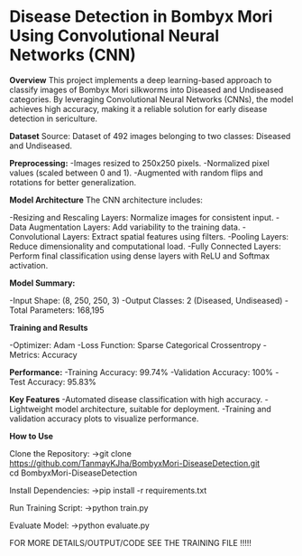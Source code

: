# Disease Detection in Bombyx Mori Using Convolutional Neural Networks (CNN)

**Overview**
This project implements a deep learning-based approach to classify images of Bombyx Mori silkworms into Diseased and Undiseased categories. By leveraging Convolutional Neural Networks (CNNs), the model achieves high accuracy, making it a reliable solution for early disease detection in sericulture.

**Dataset**
Source: Dataset of 492 images belonging to two classes: Diseased and Undiseased.

**Preprocessing:**
-Images resized to 250x250 pixels.
-Normalized pixel values (scaled between 0 and 1).
-Augmented with random flips and rotations for better generalization.

**Model Architecture**
The CNN architecture includes:

-Resizing and Rescaling Layers: Normalize images for consistent input.
-Data Augmentation Layers: Add variability to the training data.
-Convolutional Layers: Extract spatial features using filters.
-Pooling Layers: Reduce dimensionality and computational load.
-Fully Connected Layers: Perform final classification using dense layers with ReLU and Softmax activation.

**Model Summary:**

-Input Shape: (8, 250, 250, 3)
-Output Classes: 2 (Diseased, Undiseased)
-Total Parameters: 168,195

**Training and Results**

-Optimizer: Adam
-Loss Function: Sparse Categorical Crossentropy
-Metrics: Accuracy

**Performance:**
-Training Accuracy: 99.74%
-Validation Accuracy: 100%
-Test Accuracy: 95.83%

**Key Features**
-Automated disease classification with high accuracy.
-Lightweight model architecture, suitable for deployment.
-Training and validation accuracy plots to visualize performance.

**How to Use**

Clone the Repository:
->git clone https://github.com/TanmayKJha/BombyxMori-DiseaseDetection.git  
cd BombyxMori-DiseaseDetection  

Install Dependencies:
->pip install -r requirements.txt  

Run Training Script:
->python train.py  

Evaluate Model:
->python evaluate.py  

FOR MORE DETAILS/OUTPUT/CODE SEE THE TRAINING FILE !!!!!
